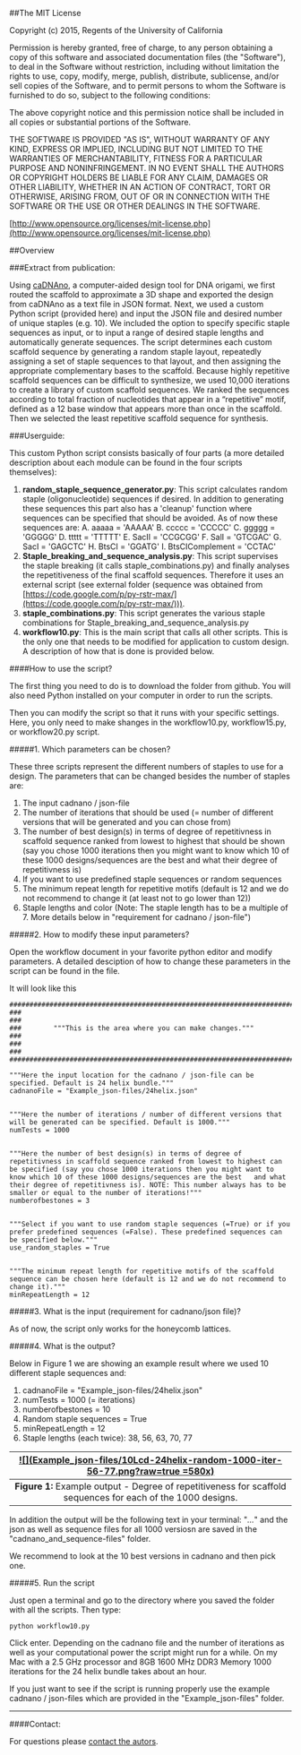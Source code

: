 ##The MIT License

Copyright (c) 2015, Regents of the University of California

Permission is hereby granted, free of charge, to any person obtaining a copy of this software and associated documentation files (the "Software"), to deal in the Software without restriction, including without limitation the rights to use, copy, modify, merge, publish, distribute, sublicense, and/or sell copies of the Software, and to permit persons to whom the Software is furnished to do so, subject to the following conditions:

The above copyright notice and this permission notice shall be included in all copies or substantial portions of the Software.

THE SOFTWARE IS PROVIDED "AS IS", WITHOUT WARRANTY OF ANY KIND, EXPRESS OR IMPLIED, INCLUDING BUT NOT LIMITED TO THE WARRANTIES OF MERCHANTABILITY, FITNESS FOR A PARTICULAR PURPOSE AND NONINFRINGEMENT. IN NO EVENT SHALL THE AUTHORS OR COPYRIGHT HOLDERS BE LIABLE FOR ANY CLAIM, DAMAGES OR OTHER LIABILITY, WHETHER IN AN ACTION OF CONTRACT, TORT OR OTHERWISE, ARISING FROM, OUT OF OR IN CONNECTION WITH THE SOFTWARE OR THE USE OR OTHER DEALINGS IN THE SOFTWARE.

[http://www.opensource.org/licenses/mit-license.php](http://www.opensource.org/licenses/mit-license.php)

##Overview

###Extract from publication:

Using [caDNAno](https://github.com/sdouglas/cadnano2), a computer-aided design tool for DNA origami, we first routed the scaffold to approximate a 3D shape and exported the design from caDNAno as a text file in JSON format. Next, we used a custom Python script (provided here) and input the JSON file and desired number of unique staples (e.g. 10). We included the option to specify specific staple sequences as input, or to input a range of desired staple lengths and automatically generate sequences. The script determines each custom scaffold sequence by generating a random staple layout, repeatedly assigning a set of staple sequences to that layout, and then assigning the appropriate complementary bases to the scaffold. Because highly repetitive scaffold sequences can be difficult to synthesize, we used 10,000 iterations to create a library of custom scaffold sequences. We ranked the sequences according to total fraction of nucleotides that appear in a “repetitive” motif, defined as a 12 base window that appears morethan once in the scaffold. Then we selected the least repetitive scaffold sequence for synthesis.

###Userguide:

This custom Python script consists basically of four parts (a more detailed description about each module can be found in the four scripts themselves):

1. **random_staple_sequence_generator.py**: This script calculates random staple (oligonucleotide) sequences if desired. In addition to generating these sequences this part also has a 'cleanup' function where sequences can be specified that should be avoided. As of now these sequences are:
	A.  aaaaa = 'AAAAA'
	B.  ccccc = 'CCCCC'
	C.  ggggg = 'GGGGG'
	D.  ttttt = 'TTTTT'
	E.  SacII = 'CCGCGG'
	F.  SalI = 'GTCGAC'
	G.  SacI = 'GAGCTC'
    H.  BtsCI = 'GGATG'
    I.  BtsCIComplement = 'CCTAC'
2. 	**Staple_breaking_and_sequence_analysis.py**: This script supervises the staple breaking (it calls staple_combinations.py) and finally analyses the repetitiveness of the final scaffold sequences. Therefore it uses an external script (see external folder (sequence was obtained from [https://code.google.com/p/py-rstr-max/](https://code.google.com/p/py-rstr-max/))). 
3. 	**staple_combinations.py**: This script generates the various staple combinations for Staple_breaking_and_sequence_analysis.py
4. 	**workflow10.py**: This is the main script that calls all other scripts. This is the only one that needs to be modified for application to custom design. A description of how that is done is provided below.

####How to use the script?

The first thing you need to do is to download the folder from github. You will also need Python installed on your computer in order to run the scripts. 

Then you can modify the script so that it runs with your specific settings. Here, you only need to make shanges in the workflow10.py,  workflow15.py, or workflow20.py script. 

#####1. Which parameters can be chosen? 

These three scripts represent the different numbers of staples to use for a design. The parameters that can be changed besides the number of staples are:

1. The input cadnano / json-file
2. The number of iterations that should be used (= number of different versions that will be generated and you can chose from)
3. The number of best design(s) in terms of degree of repetitivness in scaffold sequence ranked from lowest to highest that should be shown (say you chose 1000 iterations then you might want to know which 10 of these 1000 designs/sequences are the best and what their degree of repetitivness is)
4. If you want to use predefined staple sequences or random sequences
5. The minimum repeat length for repetitive motifs (default is 12 and we do not recommend to change it (at least not to go lower than 12))
6. Staple lengths and color (Note: The staple length has to be a multiple of 7. More details below in "requirement for cadnano / json-file")

#####2. How to modify these input parameters?  

Open the workflow document in your favorite python editor and modify parameters. A detailed desciption of how to change these parameters in the script can be found in the file.

It will look like this 

	#########################################################################
	###                                                                   ###
	###        """This is the area where you can make changes."""         ###
	###                                                                   ###
	#########################################################################

	"""Here the input location for the cadnano / json-file can be specified. Default is 24 helix bundle.""" 
	cadnanoFile = "Example_json-files/24helix.json"


	"""Here the number of iterations / number of different versions that will be generated can be specified. Default is 1000."""
	numTests = 1000


	"""Here the number of best design(s) in terms of degree of repetitivness in scaffold sequence ranked from lowest to highest can be specified (say you chose 1000 iterations then you might want to know which 10 of these 1000 designs/sequences are the best 	and what their degree of repetitivness is). NOTE: This number always has to be smaller or equal to the number of iterations!"""
	numberofbestones = 3


	"""Select if you want to use random staple sequences (=True) or if you prefer predefined sequences (=False). These predefined sequences can be specified below."""
	use_random_staples = True


	"""The minimum repeat length for repetitive motifs of the scaffold sequence can be chosen here (default is 12 and we do not recommend to change it)."""
	minRepeatLength = 12

#####3. What is the input (requirement for cadnano/json file)?

As of now, the script only works for the honeycomb lattices. 

#####4. What is the output? 

Below in Figure 1 we are showing an example result where we used 10 different staple sequences and:

1. cadnanoFile = "Example_json-files/24helix.json"
2. numTests = 1000 (= iterations)
3. numberofbestones = 10
4. Random staple sequences = True
5. minRepeatLength = 12
6. Staple lengths (each twice): 38, 56, 63, 70, 77


| [![](Example_json-files/10Lcd-24helix-random-1000-iter-56-77.png?raw=true =580x)](Example_json-files/10Lcd-24helix-random-1000-iter-56-77.png) |
|:-:|
|  **Figure 1:** Example output - Degree of repetitiveness for scaffold sequences for each of the 1000 designs.|

In addition the output will be the following text in your terminal: "*...*"  and the json as well as sequence files for all 1000 versiosn are saved in the "cadnano_and_sequence-files" folder.

We recommend to look at the 10 best versions in cadnano and then pick one.

#####5. Run the script

Just open a terminal and go to the directory where you saved the folder with all the scripts. Then type:

	python workflow10.py
	
Click enter. Depending on the cadnano file and the number of iterations as well as your computational power the script might run for a while. On my Mac with a 2.5 GHz processor and 8GB 1600 MHz DDR3 Memory 1000 iterations for the 24 helix bundle takes about an hour.  

If you just want to see if the script is running properly use the example cadnano / json-files which are provided in the "Example_json-files" folder.


----------------

####Contact:

For questions please [contact the autors](stefan.niekamp@ucsf.edu).
	

	
    



